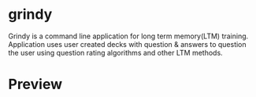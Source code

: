 # grindy
Grindy is a command line application for long term memory(LTM) training. Application uses user created decks with question & answers to question the user using question rating algorithms and other LTM methods.

# Preview
